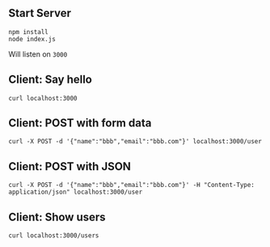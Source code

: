 Start Server
------------

```
npm install
node index.js
```

Will listen on `3000`

Client: Say hello
-----------------

```
curl localhost:3000
```

Client: POST with form data
---------------------------

```
curl -X POST -d '{"name":"bbb","email":"bbb.com"}' localhost:3000/user
```

Client: POST with JSON
-----------------------

```
curl -X POST -d '{"name":"bbb","email":"bbb.com"}' -H "Content-Type: application/json" localhost:3000/user
```

Client: Show users
-------------------

```
curl localhost:3000/users
```